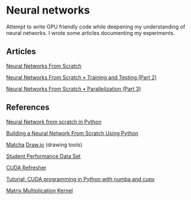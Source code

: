 # Neural networks

Attempt to write GPU friendly code while deepening my understanding of neural networks. I wrote some articles documenting my experiments.

## Articles

[Neural Networks From Scratch](https://medium.com/@bogdan.pechounov/neural-networks-from-scratch-8fecd702fb16)

[Neural Networks From Scratch • Training and Testing (Part 2)](https://medium.com/@bogdan.pechounov/neural-networks-from-scratch-training-and-testing-part-2-6ccfe7c3acc8)

[Neural Networks From Scratch • Parallelization (Part 3)](https://medium.com/@bogdan.pechounov/neural-networks-from-scratch-parallelization-part-3-d6a58c608995)

## References

[Neural Network from scratch in Python](https://towardsdatascience.com/math-neural-network-from-scratch-in-python-d6da9f29ce65)

[Building a Neural Network From Scratch Using Python](https://heartbeat.comet.ml/building-a-neural-network-from-scratch-using-python-part-1-6d399df8d432)

[Matcha](https://www.mathcha.io/)
[Draw.io](https://app.diagrams.net/)
(drawing tools)

[Student Performance Data Set](https://archive.ics.uci.edu/ml/datasets/student+performance)

[CUDA Refresher](https://developer.nvidia.com/blog/cuda-refresher-reviewing-the-origins-of-gpu-computing/)

[Tutorial: CUDA programming in Python with numba and cupy](https://www.youtube.com/watch?v=9bBsvpg-Xlk)

[Matrix Multiplication Kernel](https://numba.readthedocs.io/en/stable/cuda/examples.html#matrix-multiplication)

<!-- [Statlog (Heart) Data Set](https://archive.ics.uci.edu/ml/datasets/Statlog+%28Heart%29) -->
